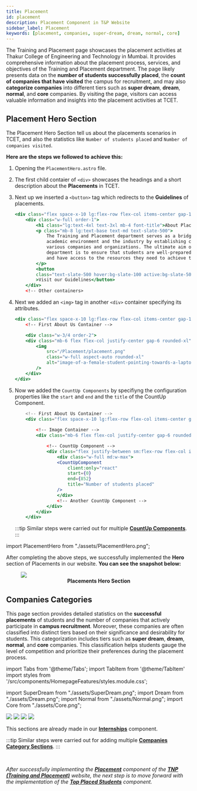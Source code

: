```yaml
---
title: Placement
id: placement
description: Placement Component in T&P Website
sidebar_label: Placement
keywords: [placement, companies, super-dream, dream, normal, core]
---
```


The Training and Placement page showcases the placement activities at Thakur College of Engineering and Technology in Mumbai. It provides comprehensive information about the placement process, services, and objectives of the Training and Placement department. The page likely presents data on the **number of students successfully placed**, the **count of companies that have visited** the campus for recruitment, and may also **categorize companies** into different tiers such as **super dream**, **dream**, **normal**, and **core** companies. By visiting the page, visitors can access valuable information and insights into the placement activities at TCET.

## Placement Hero Section

The Placement Hero Section tell us about the placements scenarios in TCET, and also the statistics like `Number of students placed` and `Number of companies visited`.

**Here are the steps we followed to achieve this:**

1. Opening the `PlacementHero.astro` file.

2. The first child contaier of `<div>` showcases the headings and a short description about the **Placements** in TCET.

3. Next up we inserted a `<button>` tag which redirects to the **Guidelines** of placements.

    ```jsx title="PlacementHero.astro" {3-9} showLineNumbers
    <div class="flex space-x-10 lg:flex-row flex-col items-center gap-12 w-full mt-12 mb-12">
        <div class="w-full order-1">
            <h1 class="lg:text-4xl text-3xl mb-4 font-title">About Placement</h1>
            <p class="mb-8 lg:text-base text-md text-slate-500">
                The Training and Placement department serves as a bridge between the
                academic environment and the industry by establishing connections with
                various companies and organizations. The ultimate aim of the T&P
                department is to ensure that students are well-prepared for the job market
                and have access to the resources they need to achieve their career goals.
            </p>
            <button
            class="text-slate-500 hover:bg-slate-100 active:bg-slate-50 transition-all border border-gray-300 rounded-xl px-4 py-2"
            >Visit our Guidelines</button>
        </div>
        <!-- Other containers>
    ```

4. Next we added an `<img>` tag in another `<div>` container specifying its attributes.

    ```jsx  title="PlacementHero.astro" {6-10,13-18} showLineNumbers
    <div class="flex space-x-10 lg:flex-row flex-col items-center gap-12 w-full mt-12 mb-12">
        <!-- First About Us Container -->

        <div class="w-3/4 order-2">
        <div class="mb-6 flex flex-col justify-center gap-6 rounded-xl">
            <img
                src="/Placement/placement.png"
                class="w-full aspect-auto rounded-xl"
                alt="image-of-a-female-student-pointing-towards-a-laptop-screen"
            />
        </div>
    </div>
    ```

5. Now we added the `CountUp Components` by specifiyng the configuration properties like the `start` and `end` and the `title` of the CountUp Component.

    ```jsx title="PlacementHero.astro" {10-15} showLineNumbers
        <!-- First About Us Container -->
        <div class="flex space-x-10 lg:flex-row flex-col items-center gap-12 w-full mt-12 mb-12">
            
            <!-- Image Container -->
            <div class="mb-6 flex flex-col justify-center gap-6 rounded-xl">

                <!-- CountUp Component -->
                <div class="flex justify-between sm:flex-row flex-col items-center gap-3">
                    <div class="w-full md:w-max">
                    <CountUpComponent
                        client:only="react"
                        start={0}
                        end={852}
                        title="Number of students placed"
                    />
                    </div>
                    <!-- Another CountUp Component -->
                </div>
            </div>
        </div>
    ```
    :::tip
    Similar steps were carried out for multiple **[CountUp Components](#placement-hero-section)**. 
    ::: 

import PlacementHero from "./assets/PlacementHero.png";

After completing the above steps, we successfully implemented the **Hero** section of Placements in our website. **You can see the snapshot below:**

<figure>
    <img src={PlacementHero} style={{ border: "2px solid gray" }} />
    <center><b><figcaption>Placements Hero Section</figcaption></b></center>
</figure>

## Companies Categories

This page section provides detailed statistics on the **successful placements** of students and the number of companies that actively participate in **campus recruitment**. Moreover, these companies are often classified into distinct tiers based on their significance and desirability for students. This categorization includes tiers such as **super dream**, **dream**, **normal**, and **core** companies. This classification helps students gauge the level of competition and prioritize their preferences during the placement process.

import Tabs from '@theme/Tabs';
import TabItem from '@theme/TabItem'
import styles from '/src/components/HomepageFeatures/styles.module.css';

import SuperDream from "./assets/SuperDream.png";
import Dream from "./assets/Dream.png";
import Normal from "./assets/Normal.png";
import Core from "./assets/Core.png";

<Tabs>
  <TabItem value="Super Dream Companies" attributes={{className: styles.unique}}>
    <img src={SuperDream} style={{ border: "2px solid gray" }} />
  </TabItem>
  <TabItem value="Dream Companies" attributes={{className: styles.unique}}>
    <img src={Dream} style={{ border: "2px solid gray" }} />
  </TabItem>
  <TabItem value="Normal Companies" attributes={{className: styles.unique}}>
    <img src={Normal} style={{ border: "2px solid gray" }} />
  </TabItem>
  <TabItem value="Core Companies" attributes={{className: styles.unique}}>
    <img src={Core} style={{ border: "2px solid gray" }} />
  </TabItem>
</Tabs>

This sections are already made in our **[Internships](internships)** component.

:::tip
Similar steps were carried out for adding multiple **[Companies Category Sections](#internships)**. 
::: 
 
<br />

_After successfully implementing the **[Placement](placement)** component of the **[TNP (Training and Placement)](https://tnp.tcetmumbai.in)** website, the next step is to move forward with the implementation of the **[Top Placed Students](top-placed-students)** component._